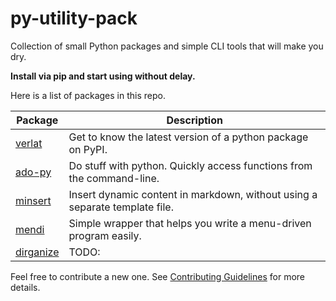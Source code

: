 # py-utility-pack

Collection of small Python packages and simple CLI tools that will make you dry.

**Install via pip and start using without delay.**

Here is a list of packages in this repo.

<!-- ➡️ packages ⬅️ -->
| Package | Description |
|--|--|
| [verlat](/verlat/README.md) | Get to know the latest version of a python package on PyPI. |
| [ado-py](/ado-py/README.md) | Do stuff with python. Quickly access functions from the command-line. |
| [minsert](/minsert/README.md) | Insert dynamic content in markdown, without using a separate template file. |
| [mendi](/mendi/README.md) | Simple wrapper that helps you write a menu-driven program easily. |
| [dirganize](/dirganize/README.md) | TODO: |

<!-- 🛑 -->

Feel free to contribute a new one. See [Contributing Guidelines](/.github/CONTRIBUTING.md) for more details.
